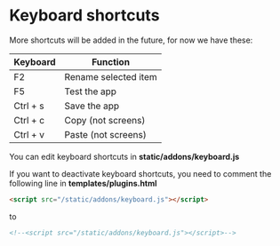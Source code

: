 # Keyboard shortcuts

More shortcuts will be added in the future, for now we have these:

|Keyboard|Function|
|---|---|
|F2|Rename selected item|
|F5|Test the app|
|Ctrl + s|Save the app|
|Ctrl + c|Copy (not screens)|
|Ctrl + v|Paste (not screens)|

You can edit keyboard shortcuts in **static/addons/keyboard.js**

If you want to deactivate keyboard shortcuts, you need to comment the following line in **templates/plugins.html**

```html
<script src="/static/addons/keyboard.js"></script>
```
to
```html
<!--<script src="/static/addons/keyboard.js"></script>-->
```